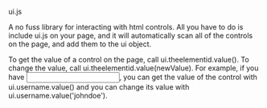 ui.js

A no fuss library for interacting with html controls. All you have to do is include ui.js on your page, and it will automatically scan all of the controls on the page, and add them to the ui object.

To get the value of a control on the page, call ui.theelementid.value(). To change the value, call ui.theelementid.value(newValue). For example, if you have <input id="username" type="text"/>, you can get the value of the control with ui.username.value() and you can change its value with ui.username.value('johndoe').